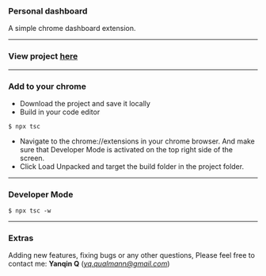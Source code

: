 ### Personal dashboard 
 A simple chrome dashboard extension.

_______________
### View project [here](https://chrome-dashboard-tsc.netlify.app) 

_______________
### Add to your chrome
 - Download the project and save it locally 
 - Build in your code editor

 ```
 $ npx tsc  
 ```           
 - Navigate to the chrome://extensions in your chrome browser. And make sure that Developer Mode is activated on the top right side of the screen.
 - Click Load Unpacked and target the build folder in the project folder.

_______________
### Developer Mode
 ```
 $ npx tsc -w   
 ``` 

_______________
### Extras
 Adding new features, fixing bugs or any other questions, Please feel free to contact me: **Yanqin Q** (*yq.qualmann@gmail.com*)
